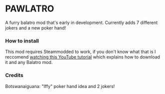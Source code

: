 # PAWLATRO

A furry balatro mod that's early in development. Currently adds 7 different jokers and a new poker hand!

### How to install

This mod requires Steammodded to work, if you don't know what that is I reccomend [watching this YouTube tutorial](https://www.youtube.com/watch?v=VY2LnRYWm5Y) which explains how to download it and any Balatro mod.

### Credits

Botswanaiguana: "Iffy" poker hand idea and 2 jokers!